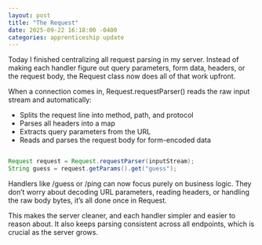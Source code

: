```yaml
---
layout: post
title: "The Request"
date: 2025-09-22 16:18:00 -0400
categories: apprenticeship update
---
```


Today I finished centralizing all request parsing in my server. Instead of
making each handler figure out query parameters, form data, headers, or the
request body, the Request class now does all of that work upfront.

When a connection comes in, Request.requestParser() reads the raw input stream
and automatically:

- Splits the request line into method, path, and protocol
- Parses all headers into a map
- Extracts query parameters from the URL
- Reads and parses the request body for form-encoded data

```java

Request request = Request.requestParser(inputStream);
String guess = request.getParams().get("guess");

```

Handlers like /guess or /ping can now focus purely on business logic. They don’t
worry about decoding URL parameters, reading headers, or handling the raw body
bytes, it’s all done once in Request.

This makes the server cleaner, and each handler simpler and easier to reason
about. It also keeps parsing consistent across all endpoints, which is crucial
as the server grows.